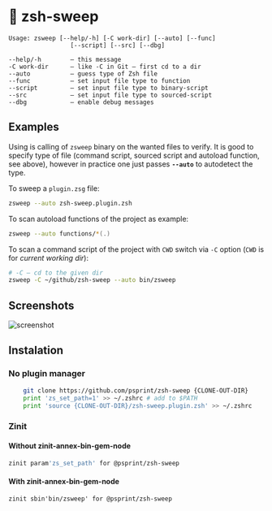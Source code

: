 # :sponge: zsh-sweep

```
Usage: zsweep [--help/-h] [-C work-dir] [--auto] [--func]
                 [--script] [--src] [--dbg]
 
--help/-h        – this message 
-C work-dir      – like -C in Git – first cd to a dir 
--auto           – guess type of Zsh file 
--func           – set input file type to function 
--script         – set input file type to binary-script 
--src            – set input file type to sourced-script 
--dbg            – enable debug messages
```

## Examples

Using is calling of `zsweep` binary on the wanted files to
verify. It is good to specify type of file (command script,
sourced script and autoload function, see above), however
in practice one just passes **`--auto`** to autodetect 
the type.

To sweep a `plugin.zsg` file:

```zsh
zsweep --auto zsh-sweep.plugin.zsh
```

To scan autoload functions of the project as example:

```zsh
zsweep --auto functions/*(.)
```

To scan a command script of the project with `CWD` switch
via `-C` option (`CWD` is for *current working dir*):

```zsh
# -C – cd to the given dir
zsweep -C ~/github/zsh-sweep --auto bin/zsweep
```

## Screenshots

![screenshot](https://raw.githubusercontent.com/psprint/zsh-sweep/master/img/screenshot.png)

## Instalation

### No plugin manager

```zsh
    git clone https://github.com/psprint/zsh-sweep {CLONE-OUT-DIR}
    print 'zs_set_path=1' >> ~/.zshrc # add to $PATH
    print 'source {CLONE-OUT-DIR}/zsh-sweep.plugin.zsh' >> ~/.zshrc
```

### Zinit
#### Without zinit-annex-bin-gem-node
```zsh
zinit param'zs_set_path' for @psprint/zsh-sweep
```

#### With zinit-annex-bin-gem-node
```
zinit sbin'bin/zsweep' for @psprint/zsh-sweep
```